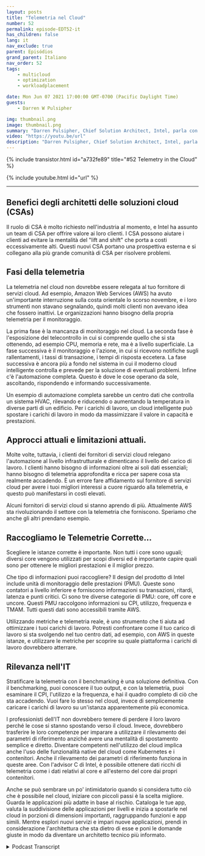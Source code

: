 ```yaml
---
layout: posts
title: "Telemetria nel Cloud"
number: 52
permalink: episode-EDT52-it
has_children: false
lang: it
nav_exclude: true
parent: Episódios
grand_parent: Italiano
nav_order: 52
tags:
    - multicloud
    - optimization
    - workloadplacement

date: Mon Jun 07 2021 17:00:00 GMT-0700 (Pacific Daylight Time)
guests:
    - Darren W Pulsipher

img: thumbnail.png
image: thumbnail.png
summary: "Darren Pulsipher, Chief Solution Architect, Intel, parla con Josh Hilliker, Direttore degli Architetti di Soluzioni Cloud presso Intel, sull'utilizzo della telemetria nel cloud per massimizzare valore ed efficienza."
video: "https://youtu.be/url"
description: "Darren Pulsipher, Chief Solution Architect, Intel, parla con Josh Hilliker, Direttore degli Architetti di Soluzioni Cloud presso Intel, sull'utilizzo della telemetria nel cloud per massimizzare valore ed efficienza."
---
```


<div>
{% include transistor.html id="a732fe89" title="#52 Telemetry in the Cloud" %}

{% include youtube.html id="url" %}
</div>

---

## Benefici degli architetti delle soluzioni cloud (CSAs)

Il ruolo di CSA è molto richiesto nell'industria al momento, e Intel ha assunto un team di CSA per offrire valore ai loro clienti. I CSA possono aiutare i clienti ad evitare la mentalità del "lift and shift" che porta a costi eccessivamente alti. Questi nuovi CSA portano una prospettiva esterna e si collegano alla più grande comunità di CSA per risolvere problemi.

## Fasi della telemetria

La telemetria nel cloud non dovrebbe essere relegata al tuo fornitore di servizi cloud. Ad esempio, Amazon Web Services (AWS) ha avuto un'importante interruzione sulla costa orientale lo scorso novembre, e i loro strumenti non stavano segnalando, quindi molti clienti non avevano idea che fossero inattivi. Le organizzazioni hanno bisogno della propria telemetria per il monitoraggio.

La prima fase è la mancanza di monitoraggio nel cloud. La seconda fase è l'esposizione del telecontrollo in cui si comprende quello che si sta ottenendo, ad esempio CPU, memoria e rete, ma è a livello superficiale. La fase successiva è il monitoraggio e l'azione, in cui si ricevono notifiche sugli rallentamenti, i tassi di transazione, i tempi di risposta eccetera. La fase successiva è ancora più a fondo nel sistema in cui il moderno cloud intelligente controlla e prevede per la soluzione di eventuali problemi. Infine c'è l'automazione completa. Questo è dove le cose operano da sole, ascoltando, rispondendo e informando successivamente.

Un esempio di automazione completa sarebbe un centro dati che controlla un sistema HVAC, rilevando e riducendo o aumentando la temperatura in diverse parti di un edificio. Per i carichi di lavoro, un cloud intelligente può spostare i carichi di lavoro in modo da massimizzare il valore in capacità e prestazioni.

## Approcci attuali e limitazioni attuali.

Molte volte, tuttavia, i clienti dei fornitori di servizi cloud relegano l'automazione al livello infrastrutturale e dimenticano il livello del carico di lavoro. I clienti hanno bisogno di informazioni oltre ai soli dati essenziali; hanno bisogno di telemetria approfondita e ricca per sapere cosa sta realmente accadendo. È un errore fare affidamento sul fornitore di servizi cloud per avere i tuoi migliori interessi a cuore riguardo alla telemetria, e questo può manifestarsi in costi elevati.

Alcuni fornitori di servizi cloud si stanno aprendo di più. Attualmente AWS sta rivoluzionando il settore con la telemetria che forniscono. Speriamo che anche gli altri prendano esempio.

## Raccogliamo le Telemetrie Corrette...

Scegliere le istanze corrette è importante. Non tutti i core sono uguali; diversi core vengono utilizzati per scopi diversi ed è importante capire quali sono per ottenere le migliori prestazioni e il miglior prezzo.

Che tipo di informazioni puoi raccogliere? Il design del prodotto di Intel include unità di monitoraggio delle prestazioni (PMU). Queste sono contatori a livello inferiore e forniscono informazioni su transazioni, ritardi, latenza e punti critici. Ci sono tre diverse categorie di PMU: core, off core e uncore. Questi PMU raccolgono informazioni su CPI, utilizzo, frequenza e TMAM. Tutti questi dati sono accessibili tramite AWS.

Utilizzando metriche e telemetria reale, è uno strumento che ti aiuta ad ottimizzare i tuoi carichi di lavoro. Potresti confrontare come il tuo carico di lavoro si sta svolgendo nel tuo centro dati, ad esempio, con AWS in queste istanze, e utilizzare le metriche per scoprire su quale piattaforma i carichi di lavoro dovrebbero atterrare.

## Rilevanza nell'IT

Stratificare la telemetria con il benchmarking è una soluzione definitiva. Con il benchmarking, puoi conoscere il tuo output, e con la telemetria, puoi esaminare il CPI, l'utilizzo e la frequenza, e hai il quadro completo di ciò che sta accadendo. Vuoi fare lo stesso nel cloud, invece di semplicemente caricare i carichi di lavoro su un'istanza apparentemente più economica.

I professionisti dell'IT non dovrebbero temere di perdere il loro lavoro perché le cose si stanno spostando verso il cloud. Invece, dovrebbero trasferire le loro competenze per imparare a utilizzare il rilevamento dei parametri di riferimento anziché avere una mentalità di spostamento semplice e diretto. Diventare competenti nell'utilizzo del cloud implica anche l'uso delle funzionalità native del cloud come Kubernetes e i contenitori. Anche il rilevamento dei parametri di riferimento funziona in queste aree. Con l'advisor C di Intel, è possibile ottenere dati ricchi di telemetria come i dati relativi al core e all'esterno del core dai propri contenitori.

Anche se può sembrare un po' intimidatorio quando si considera tutto ciò che è possibile nel cloud, iniziare con piccoli passi è la scelta migliore. Guarda le applicazioni più adatte in base al rischio. Cataloga le tue app, valuta la suddivisione delle applicazioni per livelli e inizia a spostarle nel cloud in porzioni di dimensioni importanti, raggruppando funzioni e app simili. Mentre esplori nuovi servizi e impari nuove applicazioni, prendi in considerazione l'architettura che sta dietro di esse e poni le domande giuste in modo da diventare un architetto tecnico più informato.



<details>
<summary> Podcast Transcript </summary>

<p></p>

</details>
